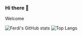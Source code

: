 ### Hi there 👋

Welcome

<!--
**ilfer/ilfer** is a ✨ _special_ ✨ repository because its `README.md` (this file) appears on your GitHub profile.

Here are some ideas to get you started:

- 🔭 I’m currently working on ...
- 🌱 I’m currently learning ...
- 👯 I’m looking to collaborate on ...
- 🤔 I’m looking for help with ...
- 💬 Ask me about ...
- 📫 How to reach me: ...
- 😄 Pronouns: ...
- ⚡ Fun fact: ...
-->

![Ferdi's GitHub stats](https://github-readme-stats.vercel.app/api?username=ilfer&show_icons=true) ![Top Langs](https://github-readme-stats.vercel.app/api/top-langs/?username=ilfer&hide_progress=true)
